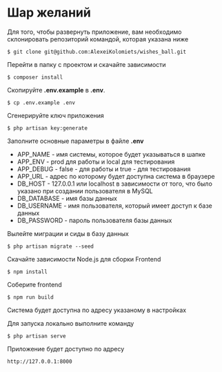 # Шар желаний

Для того, чтобы развернуть приложение, вам необходимо склонировать репозиторий командой, которая указана ниже

    $ git clone git@github.com:AlexeiKolomiets/wishes_ball.git

Перейти в папку с проектом и скачайте зависимости

    $ composer install

Скопируйте **.env.example** в **.env**.

    $ cp .env.example .env

Сгенерируйте ключ приложения

    $ php artisan key:generate

Заполните основные параметры в файле **.env**  
* APP_NAME - имя системы, которое будет указываться в шапке  
* APP_ENV - prod для работы и local для тестирования  
* APP_DEBUG - false - для работы и true - для тестирования  
* APP_URL - адрес по которому будет доступна система в браузере
* DB_HOST - 127.0.0.1 или localhost в зависимости от того, что было указано при создании пользователя в MySQL  
* DB_DATABASE - имя базы данных  
* DB_USERNAME - имя пользователя, который имеет доступ к базе данных  
* DB_PASSWORD - пароль пользователя базы данных 

Вылейте миграции и сиды в базу данных

    $ php artisan migrate --seed

Скачайте зависимости Node.js для сборки Frontend

    $ npm install
    
Соберите frontend

    $ npm run build

Система будет доступна по адресу указаному в настройках  

Для запуска локально выполните команду

    $ php artisan serve

Приложение будет доступно по адресу

    http://127.0.0.1:8000